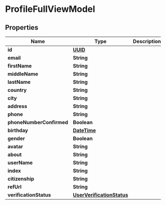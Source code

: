 # ProfileFullViewModel

## Properties
Name | Type | Description | Notes
------------ | ------------- | ------------- | -------------
**id** | [**UUID**](UUID.md) |  |  [optional]
**email** | **String** |  |  [optional]
**firstName** | **String** |  |  [optional]
**middleName** | **String** |  |  [optional]
**lastName** | **String** |  |  [optional]
**country** | **String** |  |  [optional]
**city** | **String** |  |  [optional]
**address** | **String** |  |  [optional]
**phone** | **String** |  |  [optional]
**phoneNumberConfirmed** | **Boolean** |  |  [optional]
**birthday** | [**DateTime**](DateTime.md) |  |  [optional]
**gender** | **Boolean** |  |  [optional]
**avatar** | **String** |  |  [optional]
**about** | **String** |  |  [optional]
**userName** | **String** |  |  [optional]
**index** | **String** |  |  [optional]
**citizenship** | **String** |  |  [optional]
**refUrl** | **String** |  |  [optional]
**verificationStatus** | [**UserVerificationStatus**](UserVerificationStatus.md) |  |  [optional]
